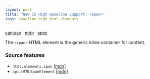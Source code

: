 ```yaml
---
layout: post
title: "New in High Baseline Support: <span>"
tags: baseline-high html-elements
---
```


[caniuse](https://caniuse.com/?search=span) · [mdn](https://developer.mozilla.org/en-US/search?q=<span>) · [spec](https://html.spec.whatwg.org/multipage/text-level-semantics.html#the-span-element)

The `<span>` HTML element is the generic inline container for content.

### Source features

- ``html.elements.span`` [[mdn]](https://developer.mozilla.org/en-US/search?q=html.elements.span)
- ``api.HTMLSpanElement`` [[mdn]](https://developer.mozilla.org/en-US/search?q=api.HTMLSpanElement)
